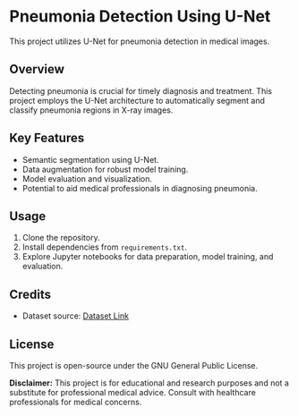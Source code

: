 # Pneumonia Detection Using U-Net

This project utilizes U-Net for pneumonia detection in medical images.

## Overview

Detecting pneumonia is crucial for timely diagnosis and treatment. This project employs the U-Net architecture to automatically segment and classify pneumonia regions in X-ray images.

## Key Features

- Semantic segmentation using U-Net.
- Data augmentation for robust model training.
- Model evaluation and visualization.
- Potential to aid medical professionals in diagnosing pneumonia.

## Usage

1. Clone the repository.
2. Install dependencies from `requirements.txt`.
3. Explore Jupyter notebooks for data preparation, model training, and evaluation.

## Credits

- Dataset source: [Dataset Link](https://www.bing.com/ck/a?!&&p=111f89f21a8bb446JmltdHM9MTY5NTYwMDAwMCZpZ3VpZD0wNTEyMGQxMy1iNjM4LTYxZDEtMzFkMi0xZTg0YjdmYjYwNmImaW5zaWQ9NTI0OQ&ptn=3&hsh=3&fclid=05120d13-b638-61d1-31d2-1e84b7fb606b&psq=chest+x+ray+datset&u=a1aHR0cHM6Ly93d3cua2FnZ2xlLmNvbS9kYXRhc2V0cy9wYXVsdGltb3RoeW1vb25leS9jaGVzdC14cmF5LXBuZXVtb25pYQ&ntb=1.)

## License

This project is open-source under the GNU General Public License. 

**Disclaimer:** This project is for educational and research purposes and not a substitute for professional medical advice. Consult with healthcare professionals for medical concerns.
